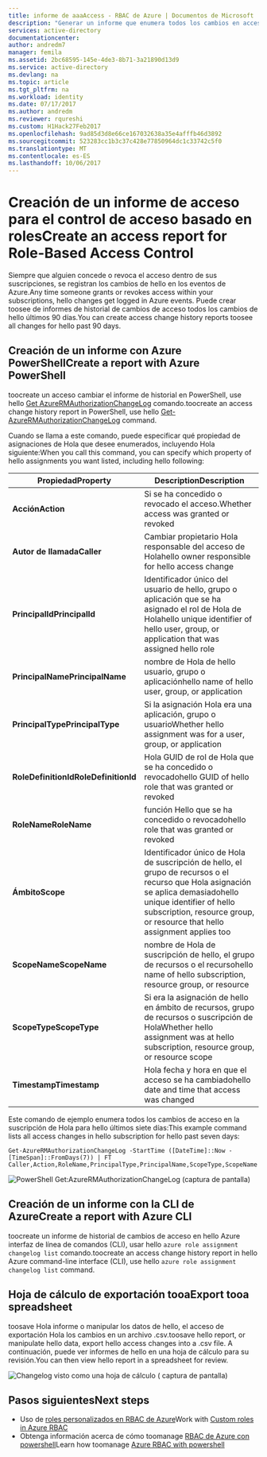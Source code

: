 ```yaml
---
title: informe de aaaAccess - RBAC de Azure | Documentos de Microsoft
description: "Generar un informe que enumera todos los cambios en acceso tooyour suscripciones de Azure con Control de acceso basado en roles a través de hello últimos 90 días."
services: active-directory
documentationcenter: 
author: andredm7
manager: femila
ms.assetid: 2bc68595-145e-4de3-8b71-3a21890d13d9
ms.service: active-directory
ms.devlang: na
ms.topic: article
ms.tgt_pltfrm: na
ms.workload: identity
ms.date: 07/17/2017
ms.author: andredm
ms.reviewer: rqureshi
ms.custom: H1Hack27Feb2017
ms.openlocfilehash: 9ad85d3d8e66ce167032638a35e4afffb46d3892
ms.sourcegitcommit: 523283cc1b3c37c428e77850964dc1c33742c5f0
ms.translationtype: MT
ms.contentlocale: es-ES
ms.lasthandoff: 10/06/2017
---
```

# <a name="create-an-access-report-for-role-based-access-control"></a><span data-ttu-id="9807d-103">Creación de un informe de acceso para el control de acceso basado en roles</span><span class="sxs-lookup"><span data-stu-id="9807d-103">Create an access report for Role-Based Access Control</span></span>
<span data-ttu-id="9807d-104">Siempre que alguien concede o revoca el acceso dentro de sus suscripciones, se registran los cambios de hello en los eventos de Azure.</span><span class="sxs-lookup"><span data-stu-id="9807d-104">Any time someone grants or revokes access within your subscriptions, hello changes get logged in Azure events.</span></span> <span data-ttu-id="9807d-105">Puede crear toosee de informes de historial de cambios de acceso todos los cambios de hello últimos 90 días.</span><span class="sxs-lookup"><span data-stu-id="9807d-105">You can create access change history reports toosee all changes for hello past 90 days.</span></span>

## <a name="create-a-report-with-azure-powershell"></a><span data-ttu-id="9807d-106">Creación de un informe con Azure PowerShell</span><span class="sxs-lookup"><span data-stu-id="9807d-106">Create a report with Azure PowerShell</span></span>
<span data-ttu-id="9807d-107">toocreate un acceso cambiar el informe de historial en PowerShell, use hello [Get AzureRMAuthorizationChangeLog](/powershell/module/azurerm.resources/get-azurermauthorizationchangelog) comando.</span><span class="sxs-lookup"><span data-stu-id="9807d-107">toocreate an access change history report in PowerShell, use hello [Get-AzureRMAuthorizationChangeLog](/powershell/module/azurerm.resources/get-azurermauthorizationchangelog) command.</span></span>

<span data-ttu-id="9807d-108">Cuando se llama a este comando, puede especificar qué propiedad de asignaciones de Hola que desee enumerados, incluyendo Hola siguiente:</span><span class="sxs-lookup"><span data-stu-id="9807d-108">When you call this command, you can specify which property of hello assignments you want listed, including hello following:</span></span>

| <span data-ttu-id="9807d-109">Propiedad</span><span class="sxs-lookup"><span data-stu-id="9807d-109">Property</span></span> | <span data-ttu-id="9807d-110">Description</span><span class="sxs-lookup"><span data-stu-id="9807d-110">Description</span></span> |
| --- | --- |
| <span data-ttu-id="9807d-111">**Acción**</span><span class="sxs-lookup"><span data-stu-id="9807d-111">**Action**</span></span> |<span data-ttu-id="9807d-112">Si se ha concedido o revocado el acceso.</span><span class="sxs-lookup"><span data-stu-id="9807d-112">Whether access was granted or revoked</span></span> |
| <span data-ttu-id="9807d-113">**Autor de llamada**</span><span class="sxs-lookup"><span data-stu-id="9807d-113">**Caller**</span></span> |<span data-ttu-id="9807d-114">Cambiar propietario Hola responsable del acceso de Hola</span><span class="sxs-lookup"><span data-stu-id="9807d-114">hello owner responsible for hello access change</span></span> |
| <span data-ttu-id="9807d-115">**PrincipalId**</span><span class="sxs-lookup"><span data-stu-id="9807d-115">**PrincipalId**</span></span> | <span data-ttu-id="9807d-116">Identificador único del usuario de hello, grupo o aplicación que se ha asignado el rol de Hola de Hola</span><span class="sxs-lookup"><span data-stu-id="9807d-116">hello unique identifier of hello user, group, or application that was assigned hello role</span></span> |
| <span data-ttu-id="9807d-117">**PrincipalName**</span><span class="sxs-lookup"><span data-stu-id="9807d-117">**PrincipalName**</span></span> |<span data-ttu-id="9807d-118">nombre de Hola de hello usuario, grupo o aplicación</span><span class="sxs-lookup"><span data-stu-id="9807d-118">hello name of hello user, group, or application</span></span> |
| <span data-ttu-id="9807d-119">**PrincipalType**</span><span class="sxs-lookup"><span data-stu-id="9807d-119">**PrincipalType**</span></span> |<span data-ttu-id="9807d-120">Si la asignación Hola era una aplicación, grupo o usuario</span><span class="sxs-lookup"><span data-stu-id="9807d-120">Whether hello assignment was for a user, group, or application</span></span> |
| <span data-ttu-id="9807d-121">**RoleDefinitionId**</span><span class="sxs-lookup"><span data-stu-id="9807d-121">**RoleDefinitionId**</span></span> |<span data-ttu-id="9807d-122">Hola GUID de rol de Hola que se ha concedido o revocado</span><span class="sxs-lookup"><span data-stu-id="9807d-122">hello GUID of hello role that was granted or revoked</span></span> |
| <span data-ttu-id="9807d-123">**RoleName**</span><span class="sxs-lookup"><span data-stu-id="9807d-123">**RoleName**</span></span> |<span data-ttu-id="9807d-124">función Hello que se ha concedido o revocado</span><span class="sxs-lookup"><span data-stu-id="9807d-124">hello role that was granted or revoked</span></span> |
| <span data-ttu-id="9807d-125">**Ámbito**</span><span class="sxs-lookup"><span data-stu-id="9807d-125">**Scope**</span></span> | <span data-ttu-id="9807d-126">Identificador único de Hola de suscripción de hello, el grupo de recursos o el recurso que Hola asignación se aplica demasiado</span><span class="sxs-lookup"><span data-stu-id="9807d-126">hello unique identifier of hello subscription, resource group, or resource that hello assignment applies too</span></span>| 
| <span data-ttu-id="9807d-127">**ScopeName**</span><span class="sxs-lookup"><span data-stu-id="9807d-127">**ScopeName**</span></span> |<span data-ttu-id="9807d-128">nombre de Hola de suscripción de hello, el grupo de recursos o el recurso</span><span class="sxs-lookup"><span data-stu-id="9807d-128">hello name of hello subscription, resource group, or resource</span></span> |
| <span data-ttu-id="9807d-129">**ScopeType**</span><span class="sxs-lookup"><span data-stu-id="9807d-129">**ScopeType**</span></span> |<span data-ttu-id="9807d-130">Si era la asignación de hello en ámbito de recursos, grupo de recursos o suscripción de Hola</span><span class="sxs-lookup"><span data-stu-id="9807d-130">Whether hello assignment was at hello subscription, resource group, or resource scope</span></span> |
| <span data-ttu-id="9807d-131">**Timestamp**</span><span class="sxs-lookup"><span data-stu-id="9807d-131">**Timestamp**</span></span> |<span data-ttu-id="9807d-132">Hola fecha y hora en que el acceso se ha cambiado</span><span class="sxs-lookup"><span data-stu-id="9807d-132">hello date and time that access was changed</span></span> |

<span data-ttu-id="9807d-133">Este comando de ejemplo enumera todos los cambios de acceso en la suscripción de Hola para hello últimos siete días:</span><span class="sxs-lookup"><span data-stu-id="9807d-133">This example command lists all access changes in hello subscription for hello past seven days:</span></span>

```
Get-AzureRMAuthorizationChangeLog -StartTime ([DateTime]::Now - [TimeSpan]::FromDays(7)) | FT Caller,Action,RoleName,PrincipalType,PrincipalName,ScopeType,ScopeName
```

![PowerShell Get:AzureRMAuthorizationChangeLog (captura de pantalla)](./media/role-based-access-control-configure/access-change-history.png)

## <a name="create-a-report-with-azure-cli"></a><span data-ttu-id="9807d-135">Creación de un informe con la CLI de Azure</span><span class="sxs-lookup"><span data-stu-id="9807d-135">Create a report with Azure CLI</span></span>
<span data-ttu-id="9807d-136">toocreate un informe de historial de cambios de acceso en hello Azure interfaz de línea de comandos (CLI), usar hello `azure role assignment changelog list` comando.</span><span class="sxs-lookup"><span data-stu-id="9807d-136">toocreate an access change history report in hello Azure command-line interface (CLI), use hello `azure role assignment changelog list` command.</span></span>

## <a name="export-tooa-spreadsheet"></a><span data-ttu-id="9807d-137">Hoja de cálculo de exportación tooa</span><span class="sxs-lookup"><span data-stu-id="9807d-137">Export tooa spreadsheet</span></span>
<span data-ttu-id="9807d-138">toosave Hola informe o manipular los datos de hello, el acceso de exportación Hola los cambios en un archivo .csv.</span><span class="sxs-lookup"><span data-stu-id="9807d-138">toosave hello report, or manipulate hello data, export hello access changes into a .csv file.</span></span> <span data-ttu-id="9807d-139">A continuación, puede ver informes de hello en una hoja de cálculo para su revisión.</span><span class="sxs-lookup"><span data-stu-id="9807d-139">You can then view hello report in a spreadsheet for review.</span></span>

![Changelog visto como una hoja de cálculo ( captura de pantalla)](./media/role-based-access-control-configure/change-history-spreadsheet.png)

## <a name="next-steps"></a><span data-ttu-id="9807d-141">Pasos siguientes</span><span class="sxs-lookup"><span data-stu-id="9807d-141">Next steps</span></span>
* <span data-ttu-id="9807d-142">Uso de [roles personalizados en RBAC de Azure](role-based-access-control-custom-roles.md)</span><span class="sxs-lookup"><span data-stu-id="9807d-142">Work with [Custom roles in Azure RBAC](role-based-access-control-custom-roles.md)</span></span>
* <span data-ttu-id="9807d-143">Obtenga información acerca de cómo toomanage [RBAC de Azure con powershell](role-based-access-control-manage-access-powershell.md)</span><span class="sxs-lookup"><span data-stu-id="9807d-143">Learn how toomanage [Azure RBAC with powershell](role-based-access-control-manage-access-powershell.md)</span></span>

